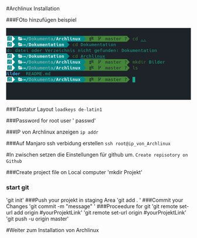 #Archlinux Installation


###FOto hinzufügen beispiel

![Alt-text](Bilder/first_foto.png )


###Tastatur Layout
` loadkeys de-latin1 `

###Password for root user
' passwd'

###IP von Archlinux anzeigen
`ip addr `

###Auf Manjaro ssh verbidung erstellen
`ssh root@ip_von_Archlinux`

#In zwischen setzen die Einstellungen für github um.
`Create repisotory on Github`

###Create project file on Local computer
'mkdir Projekt' 

### start git
'git init'
###Push your projekt in staging Area
'git add . '
###Commit your Changes
'git commit -m "message" '
###Proceedure for git
'git remote set-url add origin #yourProjektLink'
'git remote set-url origin #yourProjektLink'
'git push -u origin master'

#Weiter zum Installation von Archlinux 
